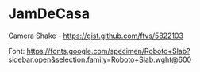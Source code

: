 # JamDeCasa

Camera Shake - https://gist.github.com/ftvs/5822103


Font: https://fonts.google.com/specimen/Roboto+Slab?sidebar.open&selection.family=Roboto+Slab:wght@600
